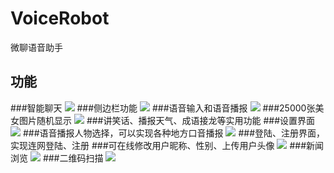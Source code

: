 # VoiceRobot
微聊语音助手
## 功能
###智能聊天
![](assets/1.png)
###侧边栏功能
![](assets/3.png)
###语音输入和语音播报
![](assets/2.png)
###25000张美女图片随机显示
![](assets/1.png)
###讲笑话、播报天气、成语接龙等实用功能
###设置界面
![](assets/7.png)
###语音播报人物选择，可以实现各种地方口音播报
![](assets/6.png)
###登陆、注册界面，实现连网登陆、注册
###可在线修改用户昵称、性别、上传用户头像
![](assets/4.png)
###新闻浏览
![](assets/5.png)
###二维码扫描
![](assets/9.png)
